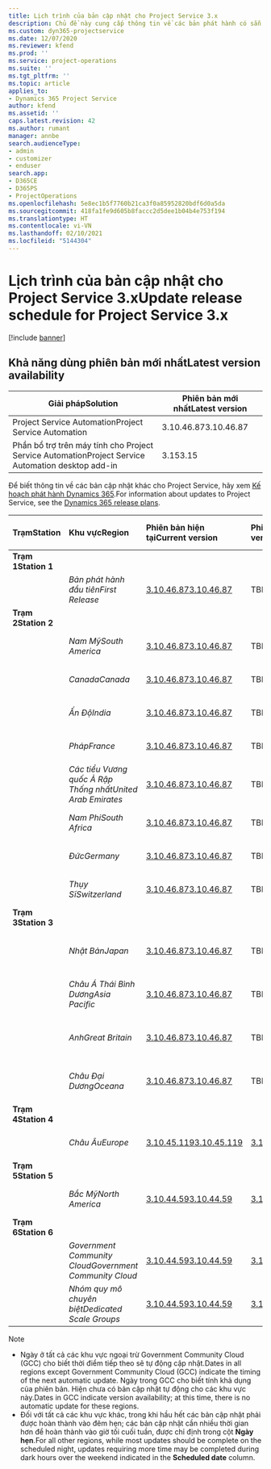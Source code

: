 ```yaml
---
title: Lịch trình của bản cập nhật cho Project Service 3.x
description: Chủ đề này cung cấp thông tin về các bản phát hành có sẵn và sắp tới của Dynamics 365 Project Service Automation.
ms.custom: dyn365-projectservice
ms.date: 12/07/2020
ms.reviewer: kfend
ms.prod: ''
ms.service: project-operations
ms.suite: ''
ms.tgt_pltfrm: ''
ms.topic: article
applies_to:
- Dynamics 365 Project Service
author: kfend
ms.assetid: ''
caps.latest.revision: 42
ms.author: rumant
manager: annbe
search.audienceType:
- admin
- customizer
- enduser
search.app:
- D365CE
- D365PS
- ProjectOperations
ms.openlocfilehash: 5e8ec1b5f7760b21ca3f0a85952820bdf6d0a5da
ms.sourcegitcommit: 418fa1fe9d605b8faccc2d5dee1b04b4e753f194
ms.translationtype: HT
ms.contentlocale: vi-VN
ms.lasthandoff: 02/10/2021
ms.locfileid: "5144304"
---
```

# <a name="update-release-schedule-for-project-service-3x"></a><span data-ttu-id="d2be4-103">Lịch trình của bản cập nhật cho Project Service 3.x</span><span class="sxs-lookup"><span data-stu-id="d2be4-103">Update release schedule for Project Service 3.x</span></span>

[!include [banner](../includes/psa-now-project-operations.md)]

## <a name="latest-version-availability"></a><span data-ttu-id="d2be4-104">Khả năng dùng phiên bản mới nhất</span><span class="sxs-lookup"><span data-stu-id="d2be4-104">Latest version availability</span></span>

| <span data-ttu-id="d2be4-105">Giải pháp</span><span class="sxs-lookup"><span data-stu-id="d2be4-105">Solution</span></span>  | <span data-ttu-id="d2be4-106">Phiên bản mới nhất</span><span class="sxs-lookup"><span data-stu-id="d2be4-106">Latest version</span></span> |
|-------|----|
| <span data-ttu-id="d2be4-107">Project Service Automation</span><span class="sxs-lookup"><span data-stu-id="d2be4-107">Project Service Automation</span></span>    | <span data-ttu-id="d2be4-108">3.10.46.87</span><span class="sxs-lookup"><span data-stu-id="d2be4-108">3.10.46.87</span></span> |
| <span data-ttu-id="d2be4-109">Phần bổ trợ trên máy tính cho Project Service Automation</span><span class="sxs-lookup"><span data-stu-id="d2be4-109">Project Service Automation desktop add-in</span></span>                | <span data-ttu-id="d2be4-110">3.15</span><span class="sxs-lookup"><span data-stu-id="d2be4-110">3.15</span></span>          |

<span data-ttu-id="d2be4-111">Để biết thông tin về các bản cập nhật khác cho Project Service, hãy xem [Kế hoạch phát hành Dynamics 365](https://docs.microsoft.com/dynamics365/release-plans/).</span><span class="sxs-lookup"><span data-stu-id="d2be4-111">For information about updates to Project Service, see the [Dynamics 365 release plans](https://docs.microsoft.com/dynamics365/release-plans/).</span></span> 

| <span data-ttu-id="d2be4-112">Trạm</span><span class="sxs-lookup"><span data-stu-id="d2be4-112">Station</span></span>  | <span data-ttu-id="d2be4-113">Khu vực</span><span class="sxs-lookup"><span data-stu-id="d2be4-113">Region</span></span> | <span data-ttu-id="d2be4-114">Phiên bản hiện tại</span><span class="sxs-lookup"><span data-stu-id="d2be4-114">Current version</span></span> | <span data-ttu-id="d2be4-115">Phiên bản tiếp theo</span><span class="sxs-lookup"><span data-stu-id="d2be4-115">Next version</span></span> |  <span data-ttu-id="d2be4-116">Ngày đã lên lịch</span><span class="sxs-lookup"><span data-stu-id="d2be4-116">Scheduled date</span></span>
| :---   | :---   | :---   | :---   |:---   |         
|<span data-ttu-id="d2be4-117"><strong>Trạm 1</strong></span><span class="sxs-lookup"><span data-stu-id="d2be4-117"><strong>Station 1</strong></span></span> | |  |  | |
| | <span data-ttu-id="d2be4-118"><i>Bản phát hành đầu tiên</i></span><span class="sxs-lookup"><span data-stu-id="d2be4-118"><i>First Release</i></span></span> | [<span data-ttu-id="d2be4-119">3.10.46.87</span><span class="sxs-lookup"><span data-stu-id="d2be4-119">3.10.46.87</span></span>](whats-new-ur-28-5.md) | <span data-ttu-id="d2be4-120">TBD</span><span class="sxs-lookup"><span data-stu-id="d2be4-120">TBD</span></span> | <span data-ttu-id="d2be4-121">Tháng 19 năm 2021</span><span class="sxs-lookup"><span data-stu-id="d2be4-121">February 19, 2021</span></span>
|<span data-ttu-id="d2be4-122"><strong>Trạm 2</strong></span><span class="sxs-lookup"><span data-stu-id="d2be4-122"><strong>Station 2</strong></span></span> | |  |  | |
| | <span data-ttu-id="d2be4-123"><i>Nam Mỹ</i></span><span class="sxs-lookup"><span data-stu-id="d2be4-123"><i>South America</i></span></span> | [<span data-ttu-id="d2be4-124">3.10.46.87</span><span class="sxs-lookup"><span data-stu-id="d2be4-124">3.10.46.87</span></span>](whats-new-ur-28-5.md) | <span data-ttu-id="d2be4-125">TBD</span><span class="sxs-lookup"><span data-stu-id="d2be4-125">TBD</span></span> | <span data-ttu-id="d2be4-126">Tháng 26 năm 2021</span><span class="sxs-lookup"><span data-stu-id="d2be4-126">February 26, 2021</span></span>
| | <span data-ttu-id="d2be4-127"><i>Canada</i></span><span class="sxs-lookup"><span data-stu-id="d2be4-127"><i>Canada</i></span></span> | [<span data-ttu-id="d2be4-128">3.10.46.87</span><span class="sxs-lookup"><span data-stu-id="d2be4-128">3.10.46.87</span></span>](whats-new-ur-28-5.md) | <span data-ttu-id="d2be4-129">TBD</span><span class="sxs-lookup"><span data-stu-id="d2be4-129">TBD</span></span> | <span data-ttu-id="d2be4-130">Tháng 26 năm 2021</span><span class="sxs-lookup"><span data-stu-id="d2be4-130">February 26, 2021</span></span>
| | <span data-ttu-id="d2be4-131"><i>Ấn Độ</i></span><span class="sxs-lookup"><span data-stu-id="d2be4-131"><i>India</i></span></span> | [<span data-ttu-id="d2be4-132">3.10.46.87</span><span class="sxs-lookup"><span data-stu-id="d2be4-132">3.10.46.87</span></span>](whats-new-ur-28-5.md) | <span data-ttu-id="d2be4-133">TBD</span><span class="sxs-lookup"><span data-stu-id="d2be4-133">TBD</span></span> | <span data-ttu-id="d2be4-134">Tháng 26 năm 2021</span><span class="sxs-lookup"><span data-stu-id="d2be4-134">February 26, 2021</span></span>
| | <span data-ttu-id="d2be4-135"><i>Pháp</i></span><span class="sxs-lookup"><span data-stu-id="d2be4-135"><i>France</i></span></span> | [<span data-ttu-id="d2be4-136">3.10.46.87</span><span class="sxs-lookup"><span data-stu-id="d2be4-136">3.10.46.87</span></span>](whats-new-ur-28-5.md) | <span data-ttu-id="d2be4-137">TBD</span><span class="sxs-lookup"><span data-stu-id="d2be4-137">TBD</span></span> | <span data-ttu-id="d2be4-138">Tháng 26 năm 2021</span><span class="sxs-lookup"><span data-stu-id="d2be4-138">February 26, 2021</span></span>
| | <span data-ttu-id="d2be4-139"><i>Các tiểu Vương quốc Ả Rập Thống nhất</i></span><span class="sxs-lookup"><span data-stu-id="d2be4-139"><i>United Arab Emirates</i></span></span> | [<span data-ttu-id="d2be4-140">3.10.46.87</span><span class="sxs-lookup"><span data-stu-id="d2be4-140">3.10.46.87</span></span>](whats-new-ur-28-5.md) | <span data-ttu-id="d2be4-141">TBD</span><span class="sxs-lookup"><span data-stu-id="d2be4-141">TBD</span></span> | <span data-ttu-id="d2be4-142">Tháng 26 năm 2021</span><span class="sxs-lookup"><span data-stu-id="d2be4-142">February 26, 2021</span></span>
| | <span data-ttu-id="d2be4-143"><i>Nam Phi</i></span><span class="sxs-lookup"><span data-stu-id="d2be4-143"><i>South Africa</i></span></span> | [<span data-ttu-id="d2be4-144">3.10.46.87</span><span class="sxs-lookup"><span data-stu-id="d2be4-144">3.10.46.87</span></span>](whats-new-ur-28-5.md) | <span data-ttu-id="d2be4-145">TBD</span><span class="sxs-lookup"><span data-stu-id="d2be4-145">TBD</span></span> | <span data-ttu-id="d2be4-146">Tháng 26 năm 2021</span><span class="sxs-lookup"><span data-stu-id="d2be4-146">February 26, 2021</span></span>
| | <span data-ttu-id="d2be4-147"><i>Đức</i></span><span class="sxs-lookup"><span data-stu-id="d2be4-147"><i>Germany</i></span></span> | [<span data-ttu-id="d2be4-148">3.10.46.87</span><span class="sxs-lookup"><span data-stu-id="d2be4-148">3.10.46.87</span></span>](whats-new-ur-28-5.md) | <span data-ttu-id="d2be4-149">TBD</span><span class="sxs-lookup"><span data-stu-id="d2be4-149">TBD</span></span> | <span data-ttu-id="d2be4-150">Tháng 26 năm 2021</span><span class="sxs-lookup"><span data-stu-id="d2be4-150">February 26, 2021</span></span>
| | <span data-ttu-id="d2be4-151"><i>Thụy Sĩ</i></span><span class="sxs-lookup"><span data-stu-id="d2be4-151"><i>Switzerland</i></span></span> | [<span data-ttu-id="d2be4-152">3.10.46.87</span><span class="sxs-lookup"><span data-stu-id="d2be4-152">3.10.46.87</span></span>](whats-new-ur-28-5.md) | <span data-ttu-id="d2be4-153">TBD</span><span class="sxs-lookup"><span data-stu-id="d2be4-153">TBD</span></span> | <span data-ttu-id="d2be4-154">Tháng 26 năm 2021</span><span class="sxs-lookup"><span data-stu-id="d2be4-154">February 26, 2021</span></span>
|<span data-ttu-id="d2be4-155"><strong>Trạm 3</strong></span><span class="sxs-lookup"><span data-stu-id="d2be4-155"><strong>Station 3</strong></span></span> | |  |  | |
| | <span data-ttu-id="d2be4-156"><i>Nhật Bản</i></span><span class="sxs-lookup"><span data-stu-id="d2be4-156"><i>Japan</i></span></span> | [<span data-ttu-id="d2be4-157">3.10.46.87</span><span class="sxs-lookup"><span data-stu-id="d2be4-157">3.10.46.87</span></span>](whats-new-ur-28-5.md) | <span data-ttu-id="d2be4-158">TBD</span><span class="sxs-lookup"><span data-stu-id="d2be4-158">TBD</span></span> | <span data-ttu-id="d2be4-159">05 tháng 03 năm 2021</span><span class="sxs-lookup"><span data-stu-id="d2be4-159">March 05, 2021</span></span>
| | <span data-ttu-id="d2be4-160"><i>Châu Á Thái Bình Dương</i></span><span class="sxs-lookup"><span data-stu-id="d2be4-160"><i>Asia Pacific</i></span></span> | [<span data-ttu-id="d2be4-161">3.10.46.87</span><span class="sxs-lookup"><span data-stu-id="d2be4-161">3.10.46.87</span></span>](whats-new-ur-28-5.md) | <span data-ttu-id="d2be4-162">TBD</span><span class="sxs-lookup"><span data-stu-id="d2be4-162">TBD</span></span> | <span data-ttu-id="d2be4-163">05 tháng 03 năm 2021</span><span class="sxs-lookup"><span data-stu-id="d2be4-163">March 05, 2021</span></span>
| | <span data-ttu-id="d2be4-164"><i>Anh</i></span><span class="sxs-lookup"><span data-stu-id="d2be4-164"><i>Great Britain</i></span></span> | [<span data-ttu-id="d2be4-165">3.10.46.87</span><span class="sxs-lookup"><span data-stu-id="d2be4-165">3.10.46.87</span></span>](whats-new-ur-28-5.md) | <span data-ttu-id="d2be4-166">TBD</span><span class="sxs-lookup"><span data-stu-id="d2be4-166">TBD</span></span> | <span data-ttu-id="d2be4-167">05 tháng 03 năm 2021</span><span class="sxs-lookup"><span data-stu-id="d2be4-167">March 05, 2021</span></span>
| | <span data-ttu-id="d2be4-168"><i>Châu Đại Dương</i></span><span class="sxs-lookup"><span data-stu-id="d2be4-168"><i>Oceana</i></span></span> | [<span data-ttu-id="d2be4-169">3.10.46.87</span><span class="sxs-lookup"><span data-stu-id="d2be4-169">3.10.46.87</span></span>](whats-new-ur-28-5.md) | <span data-ttu-id="d2be4-170">TBD</span><span class="sxs-lookup"><span data-stu-id="d2be4-170">TBD</span></span> | <span data-ttu-id="d2be4-171">05 tháng 03 năm 2021</span><span class="sxs-lookup"><span data-stu-id="d2be4-171">March 05, 2021</span></span>
|<span data-ttu-id="d2be4-172"><strong>Trạm 4</strong></span><span class="sxs-lookup"><span data-stu-id="d2be4-172"><strong>Station 4</strong></span></span> | |  |  | |
| | <span data-ttu-id="d2be4-173"><i>Châu Âu</i></span><span class="sxs-lookup"><span data-stu-id="d2be4-173"><i>Europe</i></span></span> | [<span data-ttu-id="d2be4-174">3.10.45.119</span><span class="sxs-lookup"><span data-stu-id="d2be4-174">3.10.45.119</span></span>](whats-new-ur-27-5.md) | [<span data-ttu-id="d2be4-175">3.10.46.87</span><span class="sxs-lookup"><span data-stu-id="d2be4-175">3.10.46.87</span></span>](whats-new-ur-28-5.md) | <span data-ttu-id="d2be4-176">Tháng 19 năm 2021</span><span class="sxs-lookup"><span data-stu-id="d2be4-176">February 19, 2021</span></span>
|<span data-ttu-id="d2be4-177"><strong>Trạm 5</strong></span><span class="sxs-lookup"><span data-stu-id="d2be4-177"><strong>Station 5</strong></span></span> | |  |  | |
| | <span data-ttu-id="d2be4-178"><i>Bắc Mỹ</i></span><span class="sxs-lookup"><span data-stu-id="d2be4-178"><i>North America</i></span></span> | [<span data-ttu-id="d2be4-179">3.10.44.59</span><span class="sxs-lookup"><span data-stu-id="d2be4-179">3.10.44.59</span></span>](whats-new-ur-26.md) | [<span data-ttu-id="d2be4-180">3.10.45.119</span><span class="sxs-lookup"><span data-stu-id="d2be4-180">3.10.45.119</span></span>](whats-new-ur-27-5.md) | <span data-ttu-id="d2be4-181">Tháng 12 năm 2021</span><span class="sxs-lookup"><span data-stu-id="d2be4-181">February 12, 2021</span></span>
|<span data-ttu-id="d2be4-182"><strong>Trạm 6</strong></span><span class="sxs-lookup"><span data-stu-id="d2be4-182"><strong>Station 6</strong></span></span> | |  |  | |
| | <span data-ttu-id="d2be4-183"><i>Government Community Cloud</i></span><span class="sxs-lookup"><span data-stu-id="d2be4-183"><i>Government Community Cloud</i></span></span> | [<span data-ttu-id="d2be4-184">3.10.44.59</span><span class="sxs-lookup"><span data-stu-id="d2be4-184">3.10.44.59</span></span>](whats-new-ur-26.md) | [<span data-ttu-id="d2be4-185">3.10.45.119</span><span class="sxs-lookup"><span data-stu-id="d2be4-185">3.10.45.119</span></span>](whats-new-ur-27-5.md) | <span data-ttu-id="d2be4-186">Tháng 12 năm 2021</span><span class="sxs-lookup"><span data-stu-id="d2be4-186">February 12, 2021</span></span>
| | <span data-ttu-id="d2be4-187"><i>Nhóm quy mô chuyên biệt</i></span><span class="sxs-lookup"><span data-stu-id="d2be4-187"><i>Dedicated Scale Groups</i></span></span> | [<span data-ttu-id="d2be4-188">3.10.44.59</span><span class="sxs-lookup"><span data-stu-id="d2be4-188">3.10.44.59</span></span>](whats-new-ur-26.md) | [<span data-ttu-id="d2be4-189">3.10.45.119</span><span class="sxs-lookup"><span data-stu-id="d2be4-189">3.10.45.119</span></span>](whats-new-ur-27-5.md) | <span data-ttu-id="d2be4-190">Tháng 19 năm 2021</span><span class="sxs-lookup"><span data-stu-id="d2be4-190">February 19, 2021</span></span>

>[!Note]
> - <span data-ttu-id="d2be4-191">Ngày ở tất cả các khu vực ngoại trừ Government Community Cloud (GCC) cho biết thời điểm tiếp theo sẽ tự động cập nhật.</span><span class="sxs-lookup"><span data-stu-id="d2be4-191">Dates in all regions except Government Community Cloud (GCC) indicate the timing of the next automatic update.</span></span> <span data-ttu-id="d2be4-192">Ngày trong GCC cho biết tính khả dụng của phiên bản. Hiện chưa có bản cập nhật tự động cho các khu vực này.</span><span class="sxs-lookup"><span data-stu-id="d2be4-192">Dates in GCC indicate version availability; at this time, there is no automatic update for these regions.</span></span>
> - <span data-ttu-id="d2be4-193">Đối với tất cả các khu vực khác, trong khi hầu hết các bản cập nhật phải được hoàn thành vào đêm hẹn; các bản cập nhật cần nhiều thời gian hơn để hoàn thành vào giờ tối cuối tuần, được chỉ định trong cột **Ngày hẹn**.</span><span class="sxs-lookup"><span data-stu-id="d2be4-193">For all other regions, while most updates should be complete on the scheduled night, updates requiring more time may be completed during dark hours over the weekend indicated in the **Scheduled date** column.</span></span>
